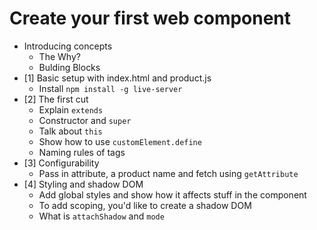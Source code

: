 # Create your first web component

* Introducing concepts
  * The Why?
  * Bulding Blocks
* [1] Basic setup with index.html and product.js
  * Install `npm install -g live-server`
* [2] The first cut
  * Explain `extends`
  * Constructor and `super`
  * Talk about `this`
  * Show how to use `customElement.define`
  * Naming rules of tags
* [3] Configurability
  * Pass in attribute, a product name and fetch using `getAttribute`
* [4] Styling and shadow DOM
  * Add global styles and show how it affects stuff in the component
  * To add scoping, you'd like to create a shadow DOM
  * What is `attachShadow` and `mode`
